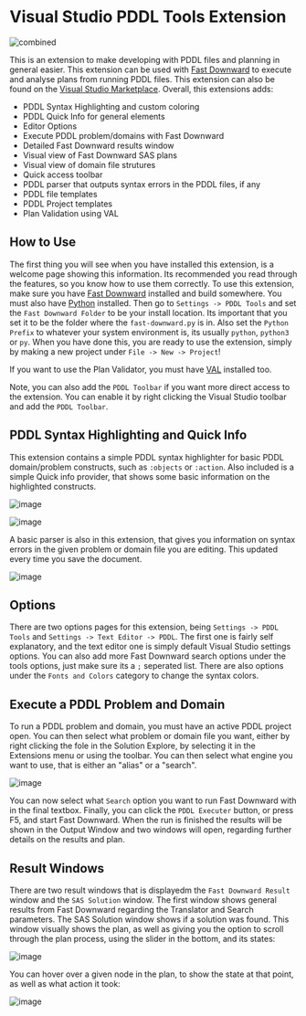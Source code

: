 # Visual Studio PDDL Tools Extension

![combined](https://github.com/kris701/PDDLTools/assets/22596587/5ead8019-9c45-4d5d-94d4-e72d4f361914)

This is an extension to make developing with PDDL files and planning in general easier.
This extension can be used with [Fast Downward](https://www.fast-downward.org/) to execute and analyse plans from running PDDL files.
This extension can also be found on the [Visual Studio Marketplace](https://marketplace.visualstudio.com/items?itemName=KristianSkovJohansen.pddltools).
Overall, this extensions adds:
* PDDL Syntax Highlighting and custom coloring
* PDDL Quick Info for general elements
* Editor Options
* Execute PDDL problem/domains with Fast Downward
* Detailed Fast Downward results window
* Visual view of Fast Downward SAS plans
* Visual view of domain file strutures
* Quick access toolbar
* PDDL parser that outputs syntax errors in the PDDL files, if any
* PDDL file templates
* PDDL Project templates
* Plan Validation using VAL

## How to Use
The first thing you will see when you have installed this extension, is a welcome page showing this information.
Its recommended you read through the features, so you know how to use them correctly.
To use this extension, make sure you have [Fast Downward](https://www.fast-downward.org/) installed and build somewhere. You must also have [Python](https://www.python.org/) installed.
Then go to `Settings -> PDDL Tools` and set the `Fast Downward Folder` to be your install location. Its important that you set it to be the folder where the `fast-downward.py` is in.
Also set the `Python Prefix` to whatever your system environment is, its usually `python`, `python3` or `py`.
When you have done this, you are ready to use the extension, simply by making a new project under `File -> New -> Project`!

If you want to use the Plan Validator, you must have [VAL](https://www.fast-downward.org/SettingUpVal) installed too. 

Note, you can also add the `PDDL Toolbar` if you want more direct access to the extension. You can enable it by right clicking the Visual Studio toolbar and add the `PDDL Toolbar`.

## PDDL Syntax Highlighting and Quick Info
This extension contains a simple PDDL syntax highlighter for basic PDDL domain/problem constructs, such as `:objects` or `:action`.
Also included is a simple Quick info provider, that shows some basic information on the highlighted constructs.

![image](https://github.com/kris701/PDDLTools/assets/22596587/ec94d09a-548a-4129-8ee0-94770f63b8ed)

![image](https://github.com/kris701/PDDLTools/assets/22596587/0269bfe7-319e-4aad-85b7-2e8b9f7e73ea)

A basic parser is also in this extension, that gives you information on syntax errors in the given problem or domain file you are editing. This updated every time you save the document.

![image](https://github.com/kris701/PDDLTools/assets/22596587/fed581a2-6373-4a4a-84dc-86bb115bd2d2)

## Options
There are two options pages for this extension, being `Settings -> PDDL Tools` and `Settings -> Text Editor -> PDDL`.
The first one is fairly self explanatory, and the text editor one is simply default Visual Studio settings options.
You can also add more Fast Downward search options under the tools options, just make sure its a `;` seperated list.
There are also options under the `Fonts and Colors` category to change the syntax colors.

## Execute a PDDL Problem and Domain
To run a PDDL problem and domain, you must have an active PDDL project open. You can then select what problem or domain file you want, either by right clicking the fole in the Solution Explore, by selecting it in the Extensions menu or using the toolbar. You can then select what engine you want to use, that is either an "alias" or a "search".

![image](https://github.com/kris701/PDDLTools/assets/22596587/539f0c73-51e3-443e-a19b-c3b926c57da7)

You can now select what `Search` option you want to run Fast Downward with in the final textbox.
Finally, you can click the `PDDL Executer` button, or press F5, and start Fast Downward. When the run is finished the results will be shown in the Output Window and two windows will open, regarding further details on the results and plan.

## Result Windows
There are two result windows that is displayedm the `Fast Downward Result` window and the `SAS Solution` window.
The first window shows general results from Fast Downward regarding the Translator and Search parameters.
The SAS Solution window shows if a solution was found.
This window visually shows the plan, as well as giving you the option to scroll through the plan process, using the slider in the bottom, and its states:

![image](https://github.com/kris701/PDDLTools/assets/22596587/019a2883-6d5c-4f47-8362-ad301f1de13e)

You can hover over a given node in the plan, to show the state at that point, as well as what action it took:

![image](https://github.com/kris701/PDDLTools/assets/22596587/b917ea0d-0cdd-4ed3-af0d-e921de345df0)
